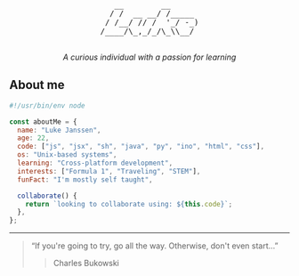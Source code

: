 <!--
**lukejans/lukejans** is a ✨ _special_ ✨ repository because its `README.md` (this file) appears on your GitHub profile.
-->

<div align="center">
   <pre>
   __        __      
  / /  __ __/ /_____ 
 / /__/ // /  '_/ -_)
/____/\_,_/_/\_\\__/ 
   </pre>
    <p>
       <em>A curious individual with a passion for learning</em>
    </p>
    <!-- 
    <img alt="views" src="https://komarev.com/ghpvc/?username=lukejans&label=views">
    <img alt="open source" src="https://img.shields.io/badge/open_source-gray?logo=undertale&logoColor=red&labelColor=turquoise">
    <img alt="caffinated" src="https://img.shields.io/badge/caffeinated-gray?logo=coffeescript&logoColor=white&labelColor=5B4638"> 
    -->
</div>

## About me 
```JavaScript
#!/usr/bin/env node

const aboutMe = {
  name: "Luke Janssen",
  age: 22,
  code: ["js", "jsx", "sh", "java", "py", "ino", "html", "css"],
  os: "Unix-based systems",
  learning: "Cross-platform development",
  interests: ["Formula 1", "Traveling", "STEM"],
  funFact: "I'm mostly self taught",

  collaborate() {
    return `looking to collaborate using: ${this.code}`;
  },
};
```

---
> “If you're going to try, go all the way. Otherwise, don't even start...”
>> Charles Bukowski
